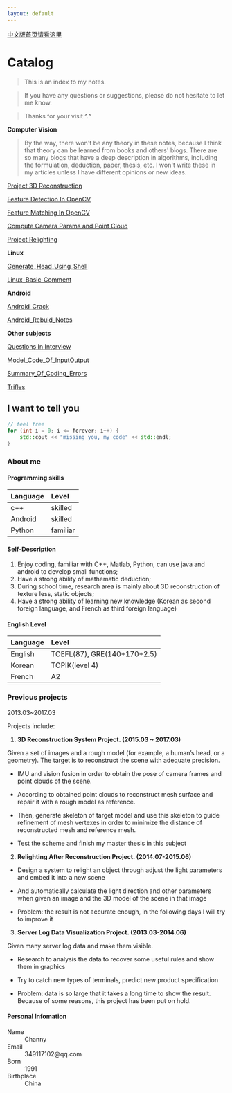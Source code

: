```yaml
---
layout: default
---
```


[中文版首页请看这里](./Index_Chinese)

# Catalog

>This is an index to my notes. 

>If you have any questions or suggestions, please do not hesitate to let me know.

>Thanks for your visit ^.^

**Computer Vision**

>By the way, there won't be any theory in these notes, because I think that theory can be learned from books and others' blogs. There are so many blogs that have a deep description in algorithms, including the formulation, deduction, paper, thesis, etc. I won't write these in my articles unless I have different opinions or new ideas.

[Project 3D Reconstruction](./Project_3D_Reconstruction.html)

[Feature Detection In OpenCV](./Feature_Detection_In_OpenCV.html)

[Feature Matching In OpenCV](./Feature_Matching_In_OpenCV.html)

[Compute Camera Params and Point Cloud](./Compute_Camera_Params_and_Point_Cloud.html)

[Project Relighting](./Project_Relighting.html)

**Linux**

[Generate_Head_Using_Shell](./Generate_Head_Using_Shell.html)

[Linux_Basic_Comment](./Linux_Basic_Comment)

**Android**

[Android_Crack](./Android_Crack.html)

[Android_Rebuid_Notes](./Android_Rebuid_Notes)

**Other subjects**

[Questions In Interview](./Questions_In_Interview.html)

[Model_Code_Of_InputOutput](./Model_Code_Of_InputOutput)

[Summary_Of_Coding_Errors](./Summary_Of_Coding_Errors)

[Trifles](./Trifles.html)

## I want to tell you

```c++
// feel free
for (int i = 0; i <= forever; i++) {
	std::cout << "missing you, my code" << std::endl;
}
```

### About me

#### Programming skills

| Language     | Level             |
|:-------------|:------------------|
| c++          | skilled           |
| Android      | skilled           |
| Python       | familiar          |

#### Self-Description

1. Enjoy coding, familiar with C++, Matlab, Python, can use java and android to develop small functions;
2. Have a strong ability of mathematic deduction;
3. During school time, research area is mainly about 3D reconstruction of texture less, static objects;
4. Have a strong ability of learning new knowledge (Korean as second foreign language, and French as third foreign language)

#### English Level

| Language     | Level                      |
|:-------------|:---------------------------|
| English      | TOEFL(87), GRE(140+170+2.5)|
| Korean       | TOPIK(level 4)             |
| French       | A2                         |

### Previous projects

2013.03~2017.03

Projects include:

1. **3D Reconstruction System Project. (2015.03 ~ 2017.03)**

Given a set of images and a rough model (for example, a human’s head, or a geometry). The target is to reconstruct the scene with adequate precision.

- IMU and vision fusion in order to obtain the pose of camera frames and point clouds of the scene.

- According to obtained point clouds to reconstruct mesh surface and repair it with a rough model as reference.

- Then, generate skeleton of target model and use this skeleton to guide refinement of mesh vertexes in order to minimize the distance of reconstructed mesh and reference mesh.

- Test the scheme and finish my master thesis in this subject

2. **Relighting After Reconstruction Project. (2014.07-2015.06)**

- Design a system to relight an object through adjust the light parameters and embed it into a new scene

- And automatically calculate the light direction and other parameters when given an image and the 3D model of the scene in that image

- Problem: the result is not accurate enough, in the following days I will try to improve it

3. **Server Log Data Visualization Project. (2013.03-2014.06)**

Given many server log data and make them visible.

- Research to analysis the data to recover some useful rules and show them in graphics

- Try to catch new types of terminals, predict new product specification

- Problem: data is so large that it takes a long time to show the result. Because of some reasons, this project has been put on hold.

#### Personal Infomation

<dl>
<dt>Name</dt>
<dd>Channy</dd>
<dt>Email</dt>
<dd>349117102@qq.com</dd>
<dt>Born</dt>
<dd>1991</dd>
<dt>Birthplace</dt>
<dd>China</dd>
</dl>

